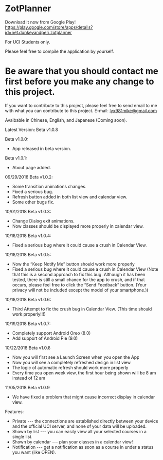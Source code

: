 # ZotPlanner

Download it now from Google Play!
https://play.google.com/store/apps/details?id=net.donkeyandperi.zotplanner

For UCI Students only.

Please feel free to compile the application by yourself.

# Be aware that you should contact me first before you make any change to this project. #
If you want to contribute to this project, please feel free to send email to me with what you can contribute to this project.
E-mail: lyx981mike@gmail.com

Avaibable in Chinese, English, and Japanese (Coming soon).

Latest Version: Beta v1.0.8

Beta v1.0.0:
-	App released in beta version.

Beta v1.0.1:
-	About page added.

 09/29/2018	Beta v1.0.2:
-	Some transition animations changes.
-	Fixed a serious bug.
-	Refresh button added in both list view and calendar view.
-	Some other bugs fix.

10/01/2018	Beta v1.0.3:
-	Change Dialog exit animations.
-	Now classes should be displayed more properly in calendar view. 

10/18/2018	Beta v1.0.4:
-	Fixed a serious bug where it could cause a crush in Calendar View.

 10/18/2018	Beta v1.0.5:
-	Now the “Keep Notify Me” button should work more properly
-	Fixed a serious bug where it could cause a crush in Calendar View (Note that this is a second approach to fix this bug. Although it has been tested, there is still a small chance for the app to crush, and if that occurs, please feel free to click the “Send Feedback” button. (Your privacy will not be included except the model of your smartphone.))

 10/18/2018	Beta v1.0.6:
-   Third Attempt to fix the crush bug in Calendar View. (This time should work properly!!!)

10/19/2018	Beta v1.0.7:
-	Completely support Android Oreo (8.0)
-	Add support of Android Pie (9.0)

10/22/2018	Beta v1.0.8
-	Now you will first see a Launch Screen when you open the App
-	Now you will see a completely refreshed design in list view
-	The logic of automatic refresh should work more properly
-	Every time you open week view, the first hour being shown will be 8 am instead of 12 am

11/05/2018	Beta v1.0.9
-	We have fixed a problem that might cause incorrect display in calendar view.

Features:
+ Private --- the connections are established directly between your device and the official UCI server, and none of your data will be uploaded.
+ Shown by list --- you can easily view all your selected courses in a single list.
+ Shown by calendar --- plan your classes in a calendar view!
+ Notification --- get a notification as soon as a course in under a status you want (like OPEN).
